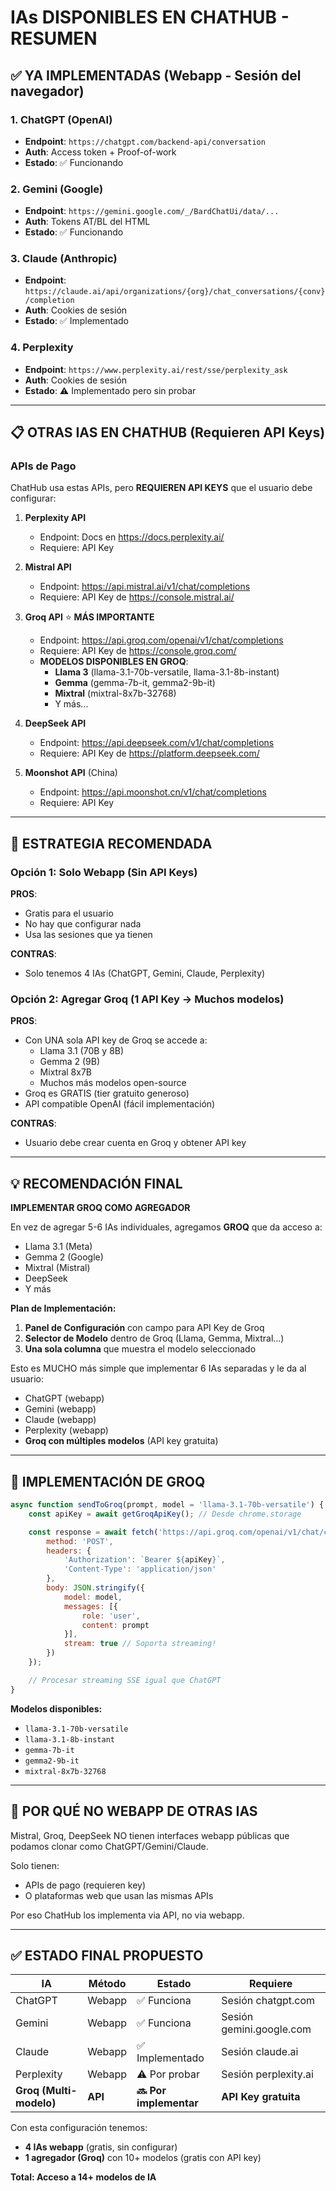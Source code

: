 # IAs DISPONIBLES EN CHATHUB - RESUMEN

## ✅ YA IMPLEMENTADAS (Webapp - Sesión del navegador)

### 1. ChatGPT (OpenAI)
- **Endpoint**: `https://chatgpt.com/backend-api/conversation`
- **Auth**: Access token + Proof-of-work
- **Estado**: ✅ Funcionando

### 2. Gemini (Google)
- **Endpoint**: `https://gemini.google.com/_/BardChatUi/data/...`
- **Auth**: Tokens AT/BL del HTML
- **Estado**: ✅ Funcionando

### 3. Claude (Anthropic)
- **Endpoint**: `https://claude.ai/api/organizations/{org}/chat_conversations/{conv}/completion`
- **Auth**: Cookies de sesión
- **Estado**: ✅ Implementado

### 4. Perplexity
- **Endpoint**: `https://www.perplexity.ai/rest/sse/perplexity_ask`
- **Auth**: Cookies de sesión
- **Estado**: ⚠️ Implementado pero sin probar

---

## 📋 OTRAS IAS EN CHATHUB (Requieren API Keys)

### APIs de Pago

ChatHub usa estas APIs, pero **REQUIEREN API KEYS** que el usuario debe configurar:

1. **Perplexity API**
   - Endpoint: Docs en https://docs.perplexity.ai/
   - Requiere: API Key

2. **Mistral API**
   - Endpoint: https://api.mistral.ai/v1/chat/completions
   - Requiere: API Key de https://console.mistral.ai/

3. **Groq API** ⭐ **MÁS IMPORTANTE**
   - Endpoint: https://api.groq.com/openai/v1/chat/completions
   - Requiere: API Key de https://console.groq.com/
   - **MODELOS DISPONIBLES EN GROQ**:
     - **Llama 3** (llama-3.1-70b-versatile, llama-3.1-8b-instant)
     - **Gemma** (gemma-7b-it, gemma2-9b-it)
     - **Mixtral** (mixtral-8x7b-32768)
     - Y más...

4. **DeepSeek API**
   - Endpoint: https://api.deepseek.com/v1/chat/completions
   - Requiere: API Key de https://platform.deepseek.com/

5. **Moonshot API** (China)
   - Endpoint: https://api.moonshot.cn/v1/chat/completions
   - Requiere: API Key

---

## 🎯 ESTRATEGIA RECOMENDADA

### Opción 1: Solo Webapp (Sin API Keys)
**PROS**:
- Gratis para el usuario
- No hay que configurar nada
- Usa las sesiones que ya tienen

**CONTRAS**:
- Solo tenemos 4 IAs (ChatGPT, Gemini, Claude, Perplexity)

### Opción 2: Agregar Groq (1 API Key → Muchos modelos)
**PROS**:
- Con UNA sola API key de Groq se accede a:
  - Llama 3.1 (70B y 8B)
  - Gemma 2 (9B)
  - Mixtral 8x7B
  - Muchos más modelos open-source
- Groq es GRATIS (tier gratuito generoso)
- API compatible OpenAI (fácil implementación)

**CONTRAS**:
- Usuario debe crear cuenta en Groq y obtener API key

---

## 💡 RECOMENDACIÓN FINAL

**IMPLEMENTAR GROQ COMO AGREGADOR**

En vez de agregar 5-6 IAs individuales, agregamos **GROQ** que da acceso a:
- Llama 3.1 (Meta)
- Gemma 2 (Google)
- Mixtral (Mistral)
- DeepSeek
- Y más

**Plan de Implementación:**

1. **Panel de Configuración** con campo para API Key de Groq
2. **Selector de Modelo** dentro de Groq (Llama, Gemma, Mixtral...)
3. **Una sola columna** que muestra el modelo seleccionado

Esto es MUCHO más simple que implementar 6 IAs separadas y le da al usuario:
- ChatGPT (webapp)
- Gemini (webapp)
- Claude (webapp)
- Perplexity (webapp)
- **Groq con múltiples modelos** (API key gratuita)

---

## 📝 IMPLEMENTACIÓN DE GROQ

```javascript
async function sendToGroq(prompt, model = 'llama-3.1-70b-versatile') {
    const apiKey = await getGroqApiKey(); // Desde chrome.storage

    const response = await fetch('https://api.groq.com/openai/v1/chat/completions', {
        method: 'POST',
        headers: {
            'Authorization': `Bearer ${apiKey}`,
            'Content-Type': 'application/json'
        },
        body: JSON.stringify({
            model: model,
            messages: [{
                role: 'user',
                content: prompt
            }],
            stream: true // Soporta streaming!
        })
    });

    // Procesar streaming SSE igual que ChatGPT
}
```

**Modelos disponibles:**
- `llama-3.1-70b-versatile`
- `llama-3.1-8b-instant`
- `gemma-7b-it`
- `gemma2-9b-it`
- `mixtral-8x7b-32768`

---

## 🚫 POR QUÉ NO WEBAPP DE OTRAS IAS

Mistral, Groq, DeepSeek NO tienen interfaces webapp públicas que podamos clonar como ChatGPT/Gemini/Claude.

Solo tienen:
- APIs de pago (requieren key)
- O plataformas web que usan las mismas APIs

Por eso ChatHub los implementa via API, no via webapp.

---

## ✅ ESTADO FINAL PROPUESTO

| IA | Método | Estado | Requiere |
|----|--------|--------|----------|
| ChatGPT | Webapp | ✅ Funciona | Sesión chatgpt.com |
| Gemini | Webapp | ✅ Funciona | Sesión gemini.google.com |
| Claude | Webapp | ✅ Implementado | Sesión claude.ai |
| Perplexity | Webapp | ⚠️ Por probar | Sesión perplexity.ai |
| **Groq (Multi-modelo)** | **API** | **🔜 Por implementar** | **API Key gratuita** |

Con esta configuración tenemos:
- **4 IAs webapp** (gratis, sin configurar)
- **1 agregador (Groq)** con 10+ modelos (gratis con API key)

**Total: Acceso a 14+ modelos de IA**
